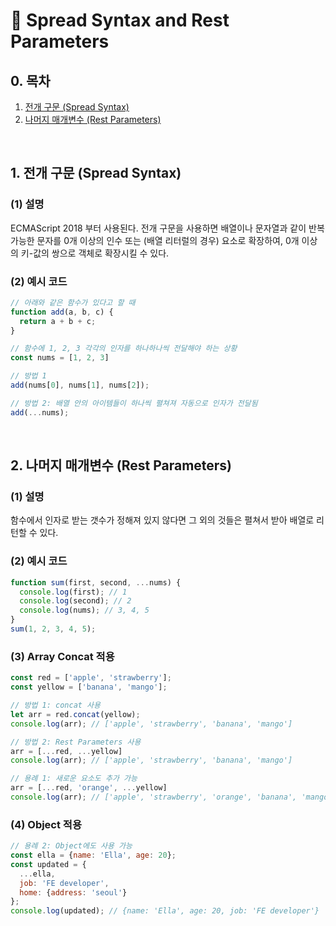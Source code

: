 # 📒 Spread Syntax and Rest Parameters

## 0. 목차

1. [전개 구문 (Spread Syntax)](#1-전개-구문-spread-syntax)
2. [나머지 매개변수 (Rest Parameters)](#2-나머지-매개변수-rest-parameters)

<br/>

## 1. 전개 구문 (Spread Syntax)

### (1) 설명

ECMAScript 2018 부터 사용된다. 전개 구문을 사용하면 배열이나 문자열과 같이 반복 가능한 문자를 0개 이상의 인수 또는 (배열 리터럴의 경우) 요소로 확장하여, 0개 이상의 키-값의 쌍으로 객체로 확장시킬 수 있다.

### (2) 예시 코드

```javascript
// 아래와 같은 함수가 있다고 할 때
function add(a, b, c) {
  return a + b + c;
}

// 함수에 1, 2, 3 각각의 인자를 하나하나씩 전달해야 하는 상황
const nums = [1, 2, 3]

// 방법 1
add(nums[0], nums[1], nums[2]);

// 방법 2: 배열 안의 아이템들이 하나씩 펼쳐져 자동으로 인자가 전달됨
add(...nums);
```

<br/>

## 2. 나머지 매개변수 (Rest Parameters)

### (1) 설명

함수에서 인자로 받는 갯수가 정해져 있지 않다면 그 외의 것들은 펼쳐서 받아 배열로 리턴할 수 있다.

### (2) 예시 코드

```javascript
function sum(first, second, ...nums) {
  console.log(first); // 1
  console.log(second); // 2
  console.log(nums); // 3, 4, 5
}
sum(1, 2, 3, 4, 5);
```

### (3) Array Concat 적용

```javascript
const red = ['apple', 'strawberry'];
const yellow = ['banana', 'mango'];

// 방법 1: concat 사용
let arr = red.concat(yellow);
console.log(arr); // ['apple', 'strawberry', 'banana', 'mango']

// 방법 2: Rest Parameters 사용
arr = [...red, ...yellow]
console.log(arr); // ['apple', 'strawberry', 'banana', 'mango']

// 용례 1: 새로운 요소도 추가 가능
arr = [...red, 'orange', ...yellow]
console.log(arr); // ['apple', 'strawberry', 'orange', 'banana', 'mango']
```

### (4) Object 적용

```javascript
// 용례 2: Object에도 사용 가능
const ella = {name: 'Ella', age: 20};
const updated = {
  ...ella,
  job: 'FE developer',
  home: {address: 'seoul'}
};
console.log(updated); // {name: 'Ella', age: 20, job: 'FE developer'}
```
